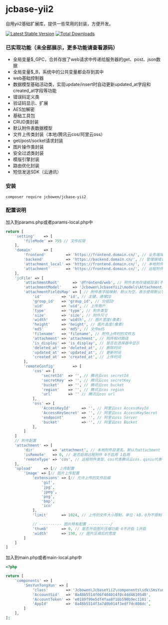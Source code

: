 # jcbase-yii2

<p>
  自用yii2基础扩展库，提供一些常用的封装，方便开发。
</p>

[![Latest Stable Version](https://img.shields.io/packagist/v/jcbowen/jcbase-yii2.svg)](https://packagist.org/packages/jcbowen/jcbase-yii2)
[![Total Downloads](https://img.shields.io/packagist/dt/jcbowen/jcbase-yii2.svg)](https://packagist.org/packages/jcbowen/jcbase-yii2)

### 已实现功能（未全部展示，更多功能请查看源码）

* 全局变量$_GPC，合并存放了web请求中传递给服务器的get、post、json数据
* 全局变量$_B，系统中的公共变量都会存到其中
* web基础控制器
* 数据模型基础活动类，实现update/insert时自动更新updated_at字段和created_at字段等功能
* 错误码定义类
* 验证码显示、扩展
* AES加解密
* 基础工具包
* CRUD类封装
* 默认附件表数据模型
* 文件上传类封装（本地/腾讯云cos/阿里云oss）
* get/post/socket请求封装
* 图片操作类封装
* 安全过滤类封装
* 模版引擎封装
* 路由优化封装
* 短信发送SDK（云通讯）

### 安装

```shell
composer require jcbowen/jcbase-yii2
```

### 配置说明

加入到params.php或者params-local.php中

```php
return [
    'setting'    => [
        'fileMode' => 755 // 文件权限
    ],
    'domain'     => [
        'frontend'         => 'https://frontend.domain.cn/', // 业务端域名，又称前端域名
        'backend'          => 'https://backend.domain.cn/', // 管理端域名
        'attachment_local' => 'https://frontend.domain.cn/', // 本地附件访问域名，一般推荐为业务端域名
        'attachment'       => 'https://frontend.domain.cn/', // 远程附件访问域名，为空时等于本地附件访问域名
    ],
    'jcFile' => [
        'attachmentRoot'      => '@frontend/web', // 附件本地存储根目录(不包含附件目录名，默认为：@webroot)
        'attachmentModel'     => 'Jcbowen\JcbaseYii2\models\Attachment', // 附件表模型，表中字段与默认字段名称不一致时需配置attachmentFieldsMap
        'attachmentFieldsMap' => [ // 附件表字段映射，默认为空，表示使用默认字段名称
            'id'         => 'id', // 主键，递增ID
            'group_id'   => 'group_id', // 分组ID
            'uid'        => 'uid', // 上传用户
            'type'       => 'type', // 附件类型
            'size'       => 'size', // 附件尺寸
            'width'      => 'width', // 图片宽度(像素)
            'height'     => 'height', // 图片高度(像素)
            'md5'        => 'md5', // 文件md5
            'filename'   => 'filename', // 附件上传时的文件名
            'attachment' => 'attachment', // 附件相对路径
            'is_display' => 'is_display', // 是否在选择器中显示
            'deleted_at' => 'deleted_at', // 删除时间
            'updated_at' => 'updated_at', // 更新时间
            'created_at' => 'created_at', // 上传时间
        ],
        'remoteConfig'        => [
            'cos' => [
                'secretId'  => '', // 腾讯云cos secretId
                'secretKey' => '', // 腾讯云cos secretKey
                'bucket'    => '', // 腾讯云cos bucket
                'region'    => '', // 腾讯云cos region
                'url'       => '' // 腾讯云cos url
            ],
            'oss' => [
                'AccessKeyId'     => '', // 阿里云oss AccessKeyId
                'AccessKeySecret' => '', // 阿里云oss AccessKeySecret
                'endpoint'        => '', // 阿里云oss Server
                'bucket'          => '', // 阿里云oss Bucket
            ],
        ]
    ]
    // 附件配置
    'attachment' => [
        'dir'        => 'attachment', // 本地附件目录名，默认为attachment
        'isRemote'   => 0, // 是否启用远程附件 0不启用 1启用
        'remoteType' => 'cos', // 远程附件类型，cos代表腾讯云cos，qiniu代表七牛云存储，oss代表阿里云oss
    ],
    'upload'     => [// 上传配置
        'image' => [// 图片上传配置
            'extensions' => [// 允许上传的文件后缀
                'gif',
                'jpg',
                'jpeg',
                'png',
                'bmp',
                'ico'
            ],
            'limit'      => 1024, // 上传的文件大小限制，单位：kB，0为不限制

            // ---------- 图片特有配置 ----------/
            'thumb'      => 0, // 是否开启图片压缩功能 0不开启 1开启
            'width'      => 150, // 图片压缩后的宽度
        ]
    ]
]
```

加入到main.php或者main-local.php中

```php
<?php

return [
    'components' => [
        'SmsYunTongXun' => [
            'class'        => 'Jcbowen\JcbaseYii2\components\sdk\SmsYunTongXun',
            'AccountSid'   => '8a48b5514f06f404014f0c4dd4610548',
            'AccountToken' => 'e0189f99e5df4faa8f1bb590b9ec1101',
            'AppId'        => '8a48b5514f3a7d0b014f3edf7dc808dc',
        ]
    ],
];

```
